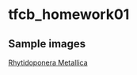 # tfcb_homework01

## Sample images
[Rhytidoponera Metallica](images\casent_0172345_rhytidoponera_metallica.jpg)